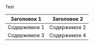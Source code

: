 <summary>Test</summary>

| Заголовок 1 | Заголовок 2 |
| ----------- | ----------- |
| Содержимое 1 | Содержимое 2 |
| Содержимое 3 | Содержимое 4 |

</details>
